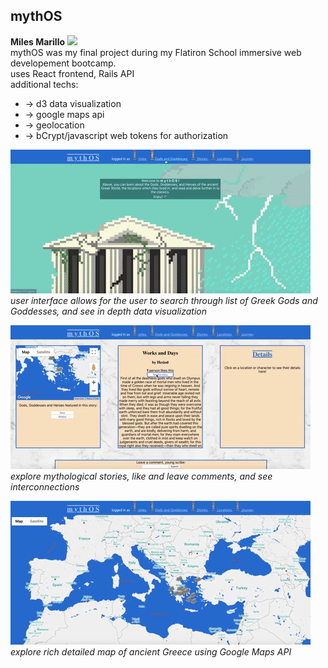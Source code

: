 
<h2>mythOS</h2>
<strong>Miles Marillo</strong>
<img height="180em" src="https://github-readme-stats.vercel.app/api?username=milesjamz&show_icons=true&hide_border=true&&count_private=true&include_all_commits=true" />
<br/>
mythOS was my final project during my Flatiron School immersive web developement bootcamp.<br/>
uses React frontend, Rails API<br/>
additional techs:
<ul>
  <li> -> d3 data visualization </li>
  <li> -> google maps api </li>
  <li> -> geolocation </li>
  <li> -> bCrypt/javascript web tokens for authorization </li>
</ul>

![demo one](./mythosone.gif)
<br/><i>user interface allows for the user to search through list of Greek Gods and Goddesses, and see in depth data visualization</i><br/>


![demo three](./mythosstory.gif)
<br/><i>explore mythological stories, like and leave comments, and see interconnections</i>

![demo two](./mythosmap.gif)
<br/><i>explore rich detailed map of ancient Greece using Google Maps API</i>
